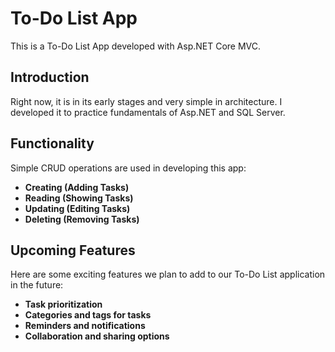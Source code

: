 # To-Do List App

This is a To-Do List App developed with Asp.NET Core MVC.

## Introduction

Right now, it is in its early stages and very simple in architecture. I developed it to practice fundamentals of Asp.NET and SQL Server.

## Functionality

Simple CRUD operations are used in developing this app:

- **Creating (Adding Tasks)**
- **Reading (Showing Tasks)**
- **Updating (Editing Tasks)**
- **Deleting (Removing Tasks)**

## Upcoming Features

Here are some exciting features we plan to add to our To-Do List application in the future:

- **Task prioritization**
- **Categories and tags for tasks**
- **Reminders and notifications**
- **Collaboration and sharing options**
